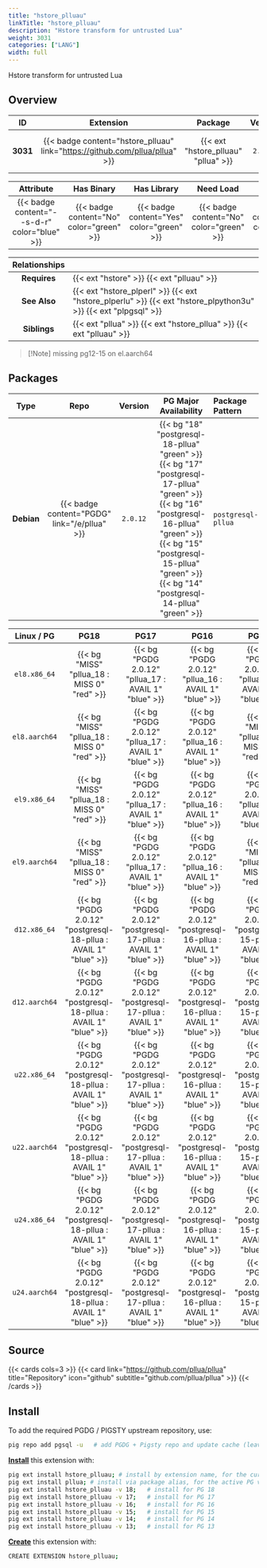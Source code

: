 ```yaml
---
title: "hstore_plluau"
linkTitle: "hstore_plluau"
description: "Hstore transform for untrusted Lua"
weight: 3031
categories: ["LANG"]
width: full
---
```


Hstore transform for untrusted Lua


## Overview

|    ID    | Extension |  Package   | Version |        Category        |           License            |       Language       |
|:--------:|:---------:|:----------:|:-------:|:----------------------:|:----------------------------:|:--------------------:|
| **3031** | {{< badge content="hstore_plluau" link="https://github.com/pllua/pllua" >}} | {{< ext "hstore_plluau" "pllua" >}} | `2.0.12` | {{< category "LANG" >}} | {{< license "MIT" >}} | {{< language "C" >}} |


|  Attribute | Has Binary | Has Library | Need Load | Has DDL | Relocatable | Trusted |
|:----------:|:----------:|:-----------:|:---------:|:-------:|:-----------:|:-------:|
| {{< badge content="--s-d-r" color="blue" >}} | {{< badge content="No" color="green" >}} | {{< badge content="Yes" color="green" >}} | {{< badge content="No" color="green" >}} | {{< badge content="Yes" color="green" >}} | {{< badge content="yes" color="green" >}} | {{< badge content="no" color="red" >}} |


| **Relationships** |   |
|:-----------------:|:----|
|   **Requires**    | {{< ext "hstore" >}} {{< ext "plluau" >}} |
|   **See Also**    | {{< ext "hstore_plperl" >}} {{< ext "hstore_plperlu" >}} {{< ext "hstore_plpython3u" >}} {{< ext "plpgsql" >}} |
|    **Siblings**   | {{< ext "pllua" >}} {{< ext "hstore_pllua" >}} {{< ext "plluau" >}} |

> [!Note] missing pg12-15 on el.aarch64


## Packages

| Type | Repo | Version | PG Major Availability | Package Pattern | Dependencies |
|:----:|:----:|:-------:|:---------------------:|:----------------|:------------:|
| **Debian** | {{< badge content="PGDG" link="/e/pllua" >}} | `2.0.12` | {{< bg "18" "postgresql-18-pllua" "green" >}} {{< bg "17" "postgresql-17-pllua" "green" >}} {{< bg "16" "postgresql-16-pllua" "green" >}} {{< bg "15" "postgresql-15-pllua" "green" >}} {{< bg "14" "postgresql-14-pllua" "green" >}} | `postgresql-$v-pllua` | - |


| **Linux** / **PG** |                  **PG18**                   |                  **PG17**                   |                  **PG16**                   |                  **PG15**                   |                  **PG14**                   |
|:------------------:|:-------------------------------------------:|:-------------------------------------------:|:-------------------------------------------:|:-------------------------------------------:|:-------------------------------------------:|
|    `el8.x86_64`    |      {{< bg "MISS" "pllua_18 : MISS 0" "red" >}}      | {{< bg "PGDG 2.0.12" "pllua_17 : AVAIL 1" "blue" >}} | {{< bg "PGDG 2.0.12" "pllua_16 : AVAIL 1" "blue" >}} | {{< bg "PGDG 2.0.11" "pllua_15 : AVAIL 2" "blue" >}} | {{< bg "PGDG 2.0.11" "pllua_14 : AVAIL 2" "blue" >}} |
|    `el8.aarch64`    |      {{< bg "MISS" "pllua_18 : MISS 0" "red" >}}      | {{< bg "PGDG 2.0.12" "pllua_17 : AVAIL 1" "blue" >}} | {{< bg "PGDG 2.0.12" "pllua_16 : AVAIL 1" "blue" >}} |      {{< bg "MISS" "pllua_15 : MISS 0" "red" >}}      |      {{< bg "MISS" "pllua_14 : MISS 0" "red" >}}      |
|    `el9.x86_64`    |      {{< bg "MISS" "pllua_18 : MISS 0" "red" >}}      | {{< bg "PGDG 2.0.12" "pllua_17 : AVAIL 1" "blue" >}} | {{< bg "PGDG 2.0.12" "pllua_16 : AVAIL 1" "blue" >}} | {{< bg "PGDG 2.0.11" "pllua_15 : AVAIL 2" "blue" >}} | {{< bg "PGDG 2.0.11" "pllua_14 : AVAIL 1" "blue" >}} |
|    `el9.aarch64`    |      {{< bg "MISS" "pllua_18 : MISS 0" "red" >}}      | {{< bg "PGDG 2.0.12" "pllua_17 : AVAIL 1" "blue" >}} | {{< bg "PGDG 2.0.12" "pllua_16 : AVAIL 1" "blue" >}} |      {{< bg "MISS" "pllua_15 : MISS 0" "red" >}}      |      {{< bg "MISS" "pllua_14 : MISS 0" "red" >}}      |
|    `d12.x86_64`    | {{< bg "PGDG 2.0.12" "postgresql-18-pllua : AVAIL 1" "blue" >}} | {{< bg "PGDG 2.0.12" "postgresql-17-pllua : AVAIL 1" "blue" >}} | {{< bg "PGDG 2.0.12" "postgresql-16-pllua : AVAIL 1" "blue" >}} | {{< bg "PGDG 2.0.12" "postgresql-15-pllua : AVAIL 1" "blue" >}} | {{< bg "PGDG 2.0.12" "postgresql-14-pllua : AVAIL 1" "blue" >}} |
|    `d12.aarch64`    | {{< bg "PGDG 2.0.12" "postgresql-18-pllua : AVAIL 1" "blue" >}} | {{< bg "PGDG 2.0.12" "postgresql-17-pllua : AVAIL 1" "blue" >}} | {{< bg "PGDG 2.0.12" "postgresql-16-pllua : AVAIL 1" "blue" >}} | {{< bg "PGDG 2.0.12" "postgresql-15-pllua : AVAIL 1" "blue" >}} | {{< bg "PGDG 2.0.12" "postgresql-14-pllua : AVAIL 1" "blue" >}} |
|    `u22.x86_64`    | {{< bg "PGDG 2.0.12" "postgresql-18-pllua : AVAIL 1" "blue" >}} | {{< bg "PGDG 2.0.12" "postgresql-17-pllua : AVAIL 1" "blue" >}} | {{< bg "PGDG 2.0.12" "postgresql-16-pllua : AVAIL 1" "blue" >}} | {{< bg "PGDG 2.0.12" "postgresql-15-pllua : AVAIL 1" "blue" >}} | {{< bg "PGDG 2.0.12" "postgresql-14-pllua : AVAIL 1" "blue" >}} |
|    `u22.aarch64`    | {{< bg "PGDG 2.0.12" "postgresql-18-pllua : AVAIL 1" "blue" >}} | {{< bg "PGDG 2.0.12" "postgresql-17-pllua : AVAIL 1" "blue" >}} | {{< bg "PGDG 2.0.12" "postgresql-16-pllua : AVAIL 1" "blue" >}} | {{< bg "PGDG 2.0.12" "postgresql-15-pllua : AVAIL 1" "blue" >}} | {{< bg "PGDG 2.0.12" "postgresql-14-pllua : AVAIL 1" "blue" >}} |
|    `u24.x86_64`    | {{< bg "PGDG 2.0.12" "postgresql-18-pllua : AVAIL 1" "blue" >}} | {{< bg "PGDG 2.0.12" "postgresql-17-pllua : AVAIL 1" "blue" >}} | {{< bg "PGDG 2.0.12" "postgresql-16-pllua : AVAIL 1" "blue" >}} | {{< bg "PGDG 2.0.12" "postgresql-15-pllua : AVAIL 1" "blue" >}} | {{< bg "PGDG 2.0.12" "postgresql-14-pllua : AVAIL 1" "blue" >}} |
|    `u24.aarch64`    | {{< bg "PGDG 2.0.12" "postgresql-18-pllua : AVAIL 1" "blue" >}} | {{< bg "PGDG 2.0.12" "postgresql-17-pllua : AVAIL 1" "blue" >}} | {{< bg "PGDG 2.0.12" "postgresql-16-pllua : AVAIL 1" "blue" >}} | {{< bg "PGDG 2.0.12" "postgresql-15-pllua : AVAIL 1" "blue" >}} | {{< bg "PGDG 2.0.12" "postgresql-14-pllua : AVAIL 1" "blue" >}} |


## Source

{{< cards cols=3 >}}
{{< card link="https://github.com/pllua/pllua" title="Repository" icon="github" subtitle="github.com/pllua/pllua" >}}
{{< /cards >}}


## Install

To add the required PGDG / PIGSTY upstream repository, use:

```bash
pig repo add pgsql -u   # add PGDG + Pigsty repo and update cache (leave existing repos)
```

[**Install**](https://ext.pgsty.com/usage/install) this extension with:

```bash
pig ext install hstore_plluau; # install by extension name, for the current active PG version
pig ext install pllua; # install via package alias, for the active PG version
pig ext install hstore_plluau -v 18;   # install for PG 18
pig ext install hstore_plluau -v 17;   # install for PG 17
pig ext install hstore_plluau -v 16;   # install for PG 16
pig ext install hstore_plluau -v 15;   # install for PG 15
pig ext install hstore_plluau -v 14;   # install for PG 14
pig ext install hstore_plluau -v 13;   # install for PG 13

```

[**Create**](https://ext.pgsty.com/usage/create) this extension with:

```bash
CREATE EXTENSION hstore_plluau;
```

